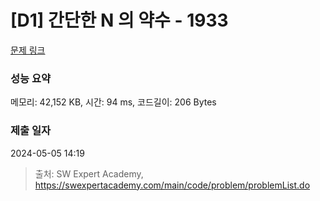 # [D1] 간단한 N 의 약수 - 1933 

[문제 링크](https://swexpertacademy.com/main/code/problem/problemDetail.do?contestProbId=AV5PhcWaAKIDFAUq) 

### 성능 요약

메모리: 42,152 KB, 시간: 94 ms, 코드길이: 206 Bytes

### 제출 일자

2024-05-05 14:19



> 출처: SW Expert Academy, https://swexpertacademy.com/main/code/problem/problemList.do